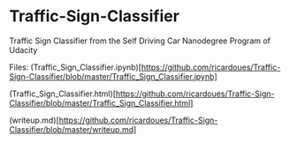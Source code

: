 # Traffic-Sign-Classifier
Traffic Sign Classifier from the Self Driving Car Nanodegree Program of Udacity

Files: 
(Traffic_Sign_Classifier.ipynb)[https://github.com/ricardoues/Traffic-Sign-Classifier/blob/master/Traffic_Sign_Classifier.ipynb]

(Traffic_Sign_Classifier.html)[https://github.com/ricardoues/Traffic-Sign-Classifier/blob/master/Traffic_Sign_Classifier.html]

(writeup.md)[https://github.com/ricardoues/Traffic-Sign-Classifier/blob/master/writeup.md]
